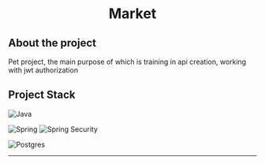 # **<p align="center">Market</p>**

## **About the project**

Pet project, the main purpose of which is training in api creation, working with jwt authorization

## **Project Stack**

![Java](https://img.shields.io/badge/java-%23ED8B00.svg?style=for-the-badge&logo=java&logoColor=white)

![Spring](https://img.shields.io/badge/spring-%236DB33F.svg?style=for-the-badge&logo=spring&logoColor=white)
![Spring Security](https://img.shields.io/badge/Spring_Security-6DB33F?style=for-the-badge&logo=Spring-Security&logoColor=white)

![Postgres](https://img.shields.io/badge/postgres-%23316192.svg?style=for-the-badge&logo=postgresql&logoColor=white)

----------